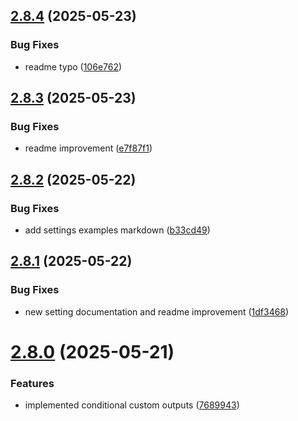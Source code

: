## [2.8.4](https://github.com/jeronimoek/color-picker-universal/compare/v2.8.3...v2.8.4) (2025-05-23)


### Bug Fixes

* readme typo ([106e762](https://github.com/jeronimoek/color-picker-universal/commit/106e7623d41643dc974150aab12c2bff6e7fa9d3))



## [2.8.3](https://github.com/jeronimoek/color-picker-universal/compare/v2.8.2...v2.8.3) (2025-05-23)


### Bug Fixes

* readme improvement ([e7f87f1](https://github.com/jeronimoek/color-picker-universal/commit/e7f87f130b9cee30c7d33e20b829071dbe467ed3))



## [2.8.2](https://github.com/jeronimoek/color-picker-universal/compare/v2.8.1...v2.8.2) (2025-05-22)


### Bug Fixes

* add settings examples markdown ([b33cd49](https://github.com/jeronimoek/color-picker-universal/commit/b33cd497797aaea12a2fff3ddda862c580e7e5ea))



## [2.8.1](https://github.com/jeronimoek/color-picker-universal/compare/v2.8.0...v2.8.1) (2025-05-22)


### Bug Fixes

* new setting documentation and readme improvement ([1df3468](https://github.com/jeronimoek/color-picker-universal/commit/1df3468dac4613bd68246ffa1f2db980474eb00c))



# [2.8.0](https://github.com/jeronimoek/color-picker-universal/compare/v2.7.0...v2.8.0) (2025-05-21)


### Features

* implemented conditional custom outputs ([7689943](https://github.com/jeronimoek/color-picker-universal/commit/7689943440526e95429b0bf554d998d7aebc0472))



